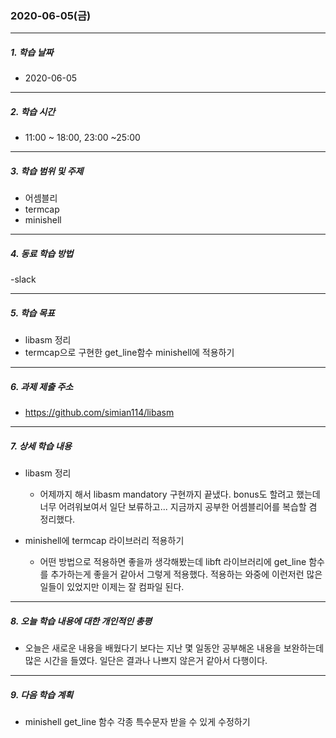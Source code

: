 ### 2020-06-05(금)
-----
##### 1. 학습 날짜
- 2020-06-05

-----
##### 2. 학습 시간
- 11:00 ~ 18:00, 23:00 ~25:00

-----
##### 3. 학습 범위 및 주제
- 어셈블리
- termcap
- minishell

-----
##### 4. 동료 학습 방법
-slack

-----
##### 5. 학습 목표
- libasm 정리
- termcap으로 구현한 get_line함수 minishell에 적용하기

-----
##### 6. 과제 제출 주소
- https://github.com/simian114/libasm

-----
##### 7. 상세 학습 내용
- libasm 정리
    - 어제까지 해서 libasm mandatory 구현까지 끝냈다. bonus도 할려고 했는데 너무 어려워보여서 일단 보류하고... 지금까지 공부한 어셈블리어를 복습할 겸 정리했다.


- minishell에 termcap 라이브러리 적용하기
    - 어떤 방법으로 적용하면 좋을까 생각해봤는데 libft 라이브러리에 get_line 함수를 추가하는게 좋을거 같아서 그렇게 적용했다. 적용하는 와중에 이런저런 많은 일들이 있었지만 이제는 잘 컴파일 된다.

-----
##### 8. 오늘 학습 내용에 대한 개인적인 총평
- 오늘은 새로운 내용을 배웠다기 보다는 지난 몇 일동안 공부해온 내용을 보완하는데 많은 시간을 들였다. 일단은 결과나 나쁘지 않은거 같아서 다행이다.

-----
##### 9. 다음 학습 계획
- minishell get_line 함수 각종 특수문자 받을 수 있게 수정하기
